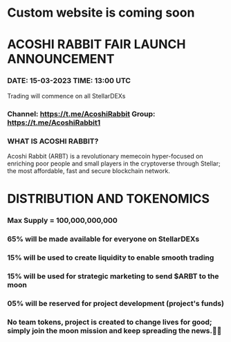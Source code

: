 # Custom website is coming soon

# ACOSHI RABBIT FAIR LAUNCH ANNOUNCEMENT
### DATE: 15-03-2023 TIME: 13:00 UTC
Trading will commence on all StellarDEXs
### Channel: https://t.me/AcoshiRabbit Group: https://t.me/AcoshiRabbit1

### WHAT IS ACOSHI RABBIT?
Acoshi Rabbit (ARBT) is a revolutionary memecoin
hyper-focused on enriching poor people and small
players in the cryptoverse through Stellar; the most affordable, fast and secure blockchain network.

# DISTRIBUTION AND TOKENOMICS
### Max Supply = 100,000,000,000
### 65% will be made available for everyone on StellarDEXs
### 15% will be used to create liquidity to enable smooth trading
### 15% will be used for strategic marketing to send $ARBT to the moon
### 05% will be reserved for project development (project's funds)

### No team tokens, project is created to change lives for good; simply join the moon mission and keep spreading the news.🚀🚀
